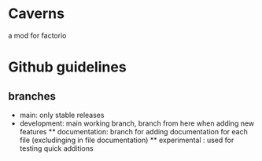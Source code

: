 # Caverns
a mod for factorio


# Github guidelines
## branches
* main: only stable releases
* development: main working branch, branch from here when adding new features
** documentation: branch for adding documentation for each file (excludinging in file documentation)
** experimental : used for testing quick additions
